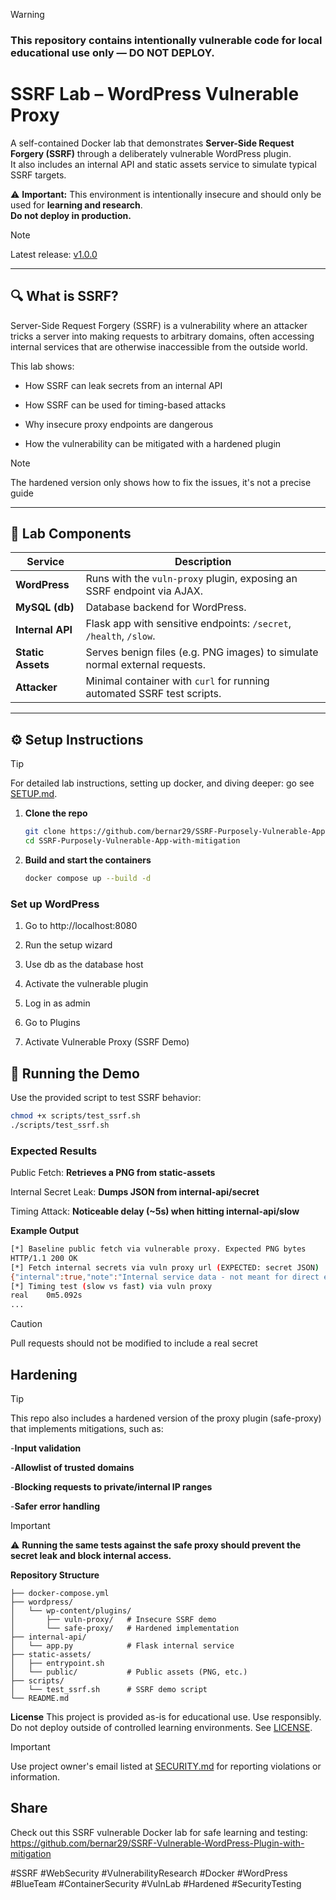 
> [!WARNING]
>### This repository contains intentionally vulnerable code for local educational use only — DO NOT DEPLOY.

# SSRF Lab – WordPress Vulnerable Proxy

A self-contained Docker lab that demonstrates **Server-Side Request Forgery (SSRF)** through a deliberately vulnerable WordPress plugin.  
It also includes an internal API and static assets service to simulate typical SSRF targets.

   ⚠️ **Important:** This environment is intentionally insecure and should only be used for **learning and research**.  
         **Do not deploy in production.**
>[!NOTE]
> Latest release: [v1.0.0](https://github.com/YOUR-USERNAME/ssrf-lab/releases/tag/v1.0.0)
>
---

## 🔍 What is SSRF?

Server-Side Request Forgery (SSRF) is a vulnerability where an attacker tricks a server into making requests to arbitrary domains, often accessing internal services that are otherwise inaccessible from the outside world.

This lab shows:
- How SSRF can leak secrets from an internal API
 
- How SSRF can be used for timing-based attacks
 
- Why insecure proxy endpoints are dangerous
 
- How the vulnerability can be mitigated with a hardened plugin

 
>[!NOTE]
> The hardened version only shows how to fix the issues, it's not a precise guide


---

## 🧩 Lab Components

| Service         | Description                                                                 |
|-----------------|-----------------------------------------------------------------------------|
| **WordPress**   | Runs with the `vuln-proxy` plugin, exposing an SSRF endpoint via AJAX.      |
| **MySQL (db)**  | Database backend for WordPress.                                             |
| **Internal API**| Flask app with sensitive endpoints: `/secret`, `/health`, `/slow`.          |
| **Static Assets**| Serves benign files (e.g. PNG images) to simulate normal external requests. |
| **Attacker**    | Minimal container with `curl` for running automated SSRF test scripts.      |


---

## ⚙️ Setup Instructions

>[!TIP]
> For detailed lab instructions, setting up docker, and diving deeper: go see [SETUP.md](SETUP.md).


1. **Clone the repo**
   ```bash
   git clone https://github.com/bernar29/SSRF-Purposely-Vulnerable-App-with-mitigation.git
   cd SSRF-Purposely-Vulnerable-App-with-mitigation
   ```
   
2. **Build and start the containers**
   ```bash
   docker compose up --build -d
   ```

### Set up WordPress

   1. Go to http://localhost:8080

   2. Run the setup wizard

   3. Use db as the database host

   4. Activate the vulnerable plugin

   5. Log in as admin

   6. Go to Plugins

   7. Activate Vulnerable Proxy (SSRF Demo)

## 🧪 Running the Demo

Use the provided script to test SSRF behavior:

```bash
chmod +x scripts/test_ssrf.sh
./scripts/test_ssrf.sh
```

### Expected Results

Public Fetch: **Retrieves a PNG from static-assets**

Internal Secret Leak: **Dumps JSON from internal-api/secret**

Timing Attack: **Noticeable delay (~5s) when hitting internal-api/slow**

**Example Output**
```bash
[*] Baseline public fetch via vulnerable proxy. Expected PNG bytes
HTTP/1.1 200 OK
[*] Fetch internal secrets via vuln proxy url (EXPECTED: secret JSON)
{"internal":true,"note":"Internal service data - not meant for direct external exposure.","secret":"flag{THIS_IS_INTERNAL_SECRET}"}
[*] Timing test (slow vs fast) via vuln proxy
real    0m5.092s
...
```
>[!CAUTION]
> Pull requests should not be modified to include a real secret

## **Hardening**
>[!TIP]
> This repo also includes a hardened version of the proxy plugin (safe-proxy) that implements mitigations, such as:

-**Input validation**

-**Allowlist of trusted domains**

-**Blocking requests to private/internal IP ranges**

-**Safer error handling**
>[!IMPORTANT]
> ⚠️ **Running the same tests against the safe proxy should prevent the secret leak and block internal access.**

**Repository Structure**
```
├── docker-compose.yml
├── wordpress/
│   └── wp-content/plugins/
│       ├── vuln-proxy/   # Insecure SSRF demo
│       └── safe-proxy/   # Hardened implementation
├── internal-api/
│   └── app.py            # Flask internal service
├── static-assets/
│   ├── entrypoint.sh
│   └── public/           # Public assets (PNG, etc.)
├── scripts/
│   └── test_ssrf.sh      # SSRF demo script
└── README.md
```
**License**
This project is provided as-is for educational use.
Use responsibly. Do not deploy outside of controlled learning environments. See [LICENSE](LICENSE).

>[!IMPORTANT]
> Use project owner's email listed at [SECURITY.md](SECURITY.md) for reporting violations or information.

## Share
Check out this SSRF vulnerable Docker lab for safe learning and testing: https://github.com/bernar29/SSRF-Vulnerable-WordPress-Plugin-with-mitigation

#SSRF #WebSecurity #VulnerabilityResearch 
#Docker #WordPress #BlueTeam #ContainerSecurity
#VulnLab #Hardened #SecurityTesting
